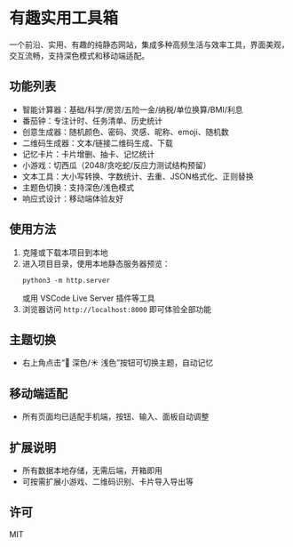 # 有趣实用工具箱

一个前沿、实用、有趣的纯静态网站，集成多种高频生活与效率工具，界面美观，交互流畅，支持深色模式和移动端适配。

## 功能列表
- 智能计算器：基础/科学/房贷/五险一金/纳税/单位换算/BMI/利息
- 番茄钟：专注计时、任务清单、历史统计
- 创意生成器：随机颜色、密码、灵感、昵称、emoji、随机数
- 二维码生成器：文本/链接二维码生成、下载
- 记忆卡片：卡片增删、抽卡、记忆统计
- 小游戏：切西瓜（2048/贪吃蛇/反应力测试结构预留）
- 文本工具：大小写转换、字数统计、去重、JSON格式化、正则替换
- 主题色切换：支持深色/浅色模式
- 响应式设计：移动端体验友好

## 使用方法
1. 克隆或下载本项目到本地
2. 进入项目目录，使用本地静态服务器预览：
   ```
   python3 -m http.server
   ```
   或用 VSCode Live Server 插件等工具
3. 浏览器访问 `http://localhost:8000` 即可体验全部功能

## 主题切换
- 右上角点击“🌙 深色/☀️ 浅色”按钮可切换主题，自动记忆

## 移动端适配
- 所有页面均已适配手机端，按钮、输入、面板自动调整

## 扩展说明
- 所有数据本地存储，无需后端，开箱即用
- 可按需扩展小游戏、二维码识别、卡片导入导出等

## 许可
MIT 